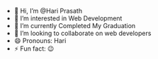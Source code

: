- 👋 Hi, I’m @Hari Prasath
- 👀 I’m interested in Web Development
- 🌱 I’m currently Completed My Graduation 
- 💞️ I’m looking to collaborate on web developers 
- 😄 Pronouns: Hari
- ⚡ Fun fact: 😉

<!---
Hariprasath9384/Hariprasath9384 is a ✨ special ✨ repository because its `README.md` (this file) appears on your GitHub profile.
You can click the Preview link to take a look at your changes.
--->
